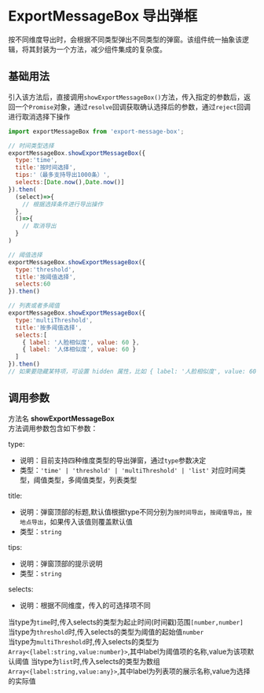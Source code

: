 # ExportMessageBox 导出弹框

按不同维度导出时，会根据不同类型弹出不同类型的弹窗。该组件统一抽象该逻辑，将其封装为一个方法，减少组件集成的复杂度。

## 基础用法

引入该方法后，直接调用`showExportMessageBox()`方法，传入指定的参数后，返回一个`Promise`对象，通过`resolve`回调获取确认选择后的参数，通过`reject`回调进行取消选择下操作

```js
import exportMessageBox from 'export-message-box';

// 时间类型选择
exportMessageBox.showExportMessageBox({
  type:'time',
  title:'按时间选择',
  tips:'（最多支持导出1000条）',
  selects:[Date.now(),Date.now()]
}).then(
  (select)=>{
    // 根据选择条件进行导出操作
  },
  ()=>{
    // 取消导出
  }
)

// 阈值选择
exportMessageBox.showExportMessageBox({
  type:'threshold',
  title:'按阈值选择',
  selects:60
}).then()

// 列表或者多阈值
exportMessageBox.showExportMessageBox({
  type:'multiThreshold',
  title:'按多阈值选择',
  selects:[
    { label: '人脸相似度', value: 60 },
    { label: '人体相似度', value: 60 }
  ]
}).then()
// 如果要隐藏某特项，可设置 hidden 属性，比如 { label: '人脸相似度', value: 60， hidden: true }

```

## 调用参数

方法名 **showExportMessageBox**  
方法调用参数包含如下参数：

type:

- 说明：目前支持四种维度类型的导出弹窗，通过`type`参数决定
- 类型：`'time' | 'threshold' | 'multiThreshold' | 'list'` 对应时间类型，阈值类型，多阈值类型，列表类型

title:

- 说明：弹窗顶部的标题,默认值根据type不同分别为`按时间导出`，`按阈值导出`，`按地点导出`，如果传入该值则覆盖默认值
- 类型：`string`

tips:

- 说明：弹窗顶部的提示说明
- 类型：`string`

selects:

- 说明：根据不同维度，传入的可选择项不同

当type为`time`时,传入selects的类型为起止时间(时间戳)范围`[number,number]`  
当type为`threshold`时,传入selects的类型为阈值的起始值`number`  
当type为`multiThreshold`时,传入selects的类型为`Array<{label:string,value:number}>`,其中label为阈值项的名称,value为该项默认阈值
当type为`list`时,传入selects的类型为数组`Array<{label:string,value:any}>`,其中label为列表项的展示名称,value为选择的实际值
